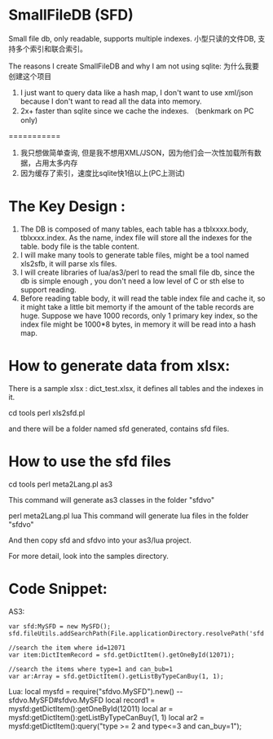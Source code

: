 SmallFileDB  (SFD)
===========

Small file db, only readable, supports multiple indexes. 小型只读的文件DB, 支持多个索引和联合索引。

The reasons I create SmallFileDB and why I am not using  sqlite: 为什么我要创建这个项目


1. I just want to query data like a hash map,  I don't want to use xml/json because I don't want to read all the data into memory.
2. 2x+ faster than sqlite since we cache the indexes. （benkmark on PC only)

===========
1. 我只想做简单查询, 但是我不想用XML/JSON，因为他们会一次性加载所有数据，占用太多内存
2. 因为缓存了索引，速度比sqlite快1倍以上(PC上测试)


The Key Design :
===========

1. The DB is composed of many tables, each table has a tblxxxx.body, tblxxxx.index.  As the name,  index file will store all the indexes for the table. body file is the table content.
2. I will make many tools to generate table files, might  be a tool named xls2sfb, it will parse xls files.
3. I will create libraries of lua/as3/perl to read the small file db, since the db is simple enough , you don't need a low level of C or sth else to support reading.
4. Before reading table body, it will read the table index file and cache it, so it might take a little bit memorty if the amount of the table records are huge. Suppose we have 1000 records, only 1 primary key index,  so the index file might be 1000*8 bytes, in memory it will be read into a hash map.

How to generate data from xlsx:
===========
There is a sample xlsx : dict_test.xlsx, it defines all tables and the indexes in it.


cd tools
perl xls2sfd.pl 

and there will be a folder named sfd generated, contains sfd files.


How to use the sfd files
===========
cd tools
perl meta2Lang.pl as3 

This command will generate as3 classes in the folder "sfdvo"

perl meta2Lang.pl lua
This command will generate lua files in the folder "sfdvo"

And then copy sfd and sfdvo into your as3/lua project.

For more detail, look into the samples directory.



Code Snippet:
===========

AS3:

	var sfd:MySFD = new MySFD();
	sfd.fileUtils.addSearchPath(File.applicationDirectory.resolvePath('sfd'));
	
	//search the item where id=12071
	var item:DictItemRecord = sfd.getDictItem().getOneById(12071);
	
	//search the items where type=1 and can_bub=1
	var ar:Array = sfd.getDictItem().getListByTypeCanBuy(1, 1);


Lua:
    local mysfd = require("sfdvo.MySFD").new() -- sfdvo.MySFD#sfdvo.MySFD
    local record1 = mysfd:getDictItem():getOneById(12011)
    local ar = mysfd:getDictItem():getListByTypeCanBuy(1, 1)
   	local ar2 = mysfd:getDictItem():query("type >= 2 and type<=3 and can_buy=1");
 




